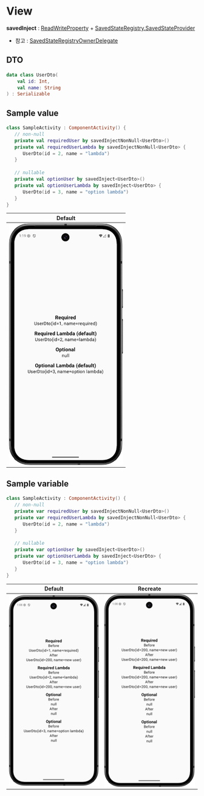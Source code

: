 # View

**savedInject** : [ReadWriteProperty](https://kotlinlang.org/api/core/kotlin-stdlib/kotlin.properties/-read-write-property/) + [SavedStateRegistry.SavedStateProvider](https://developer.android.com/reference/androidx/savedstate/SavedStateRegistry.SavedStateProvider)

- 참고 : [SavedStateRegistryOwnerDelegate](https://github.com/androidx/androidx/blob/androidx-main/savedstate/savedstate/src/commonMain/kotlin/androidx/savedstate/serialization/SavedStateRegistryOwnerDelegate.kt)

## DTO

```kotlin
data class UserDto(
    val id: Int,
    val name: String
) : Serializable
```

## Sample value

```kotlin
class SampleActivity : ComponentActivity() {
   // non-null
   private val requiredUser by savedInjectNonNull<UserDto>()
   private val requiredUserLambda by savedInjectNonNull<UserDto> {
      UserDto(id = 2, name = "lambda")
   }

   // nullable
   private val optionUser by savedInject<UserDto>()
   private val optionUserLambda by savedInject<UserDto> {
      UserDto(id = 3, name = "option lambda")
   }
}
```

|                    Default                     |
| :--------------------------------------------: |
| <img src="arts/default_value.png" width=300 /> |

## Sample variable

```kotlin
class SampleActivity : ComponentActivity() {
   // non-null
   private var requiredUser by savedInjectNonNull<UserDto>()
   private var requiredUserLambda by savedInjectNonNull<UserDto> {
      UserDto(id = 2, name = "lambda")
   }

   // nullable
   private var optionUser by savedInject<UserDto>()
   private var optionUserLambda by savedInject<UserDto> {
      UserDto(id = 3, name = "option lambda")
   }
}
```



|                 Default                  |                 Recreate                  |
| :--------------------------------------: | :---------------------------------------: |
| <img src="arts/default.png" width=300 /> | <img src="arts/recreate.png" width=300 /> |

